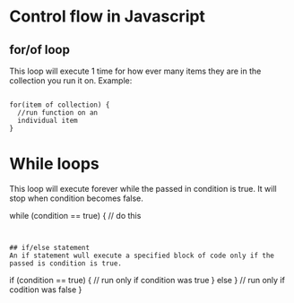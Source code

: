 # Control flow in Javascript

## for/of loop
This loop will execute 1 time for how ever many items they are in the collection you run it on. Example:

```

for(item of collection) {
  //run function on an
  individual item
}
```
# While loops

This loop will execute forever while the passed in condition is true. It will stop when condition becomes false.

while (condition == true) {
  // do this

```


## if/else statement
An if statement wull execute a specified block of code only if the passed is condition is true.

```

if (condition == true) {
  // run only if condition was true
} else }
// run only if codition was false
}

```
